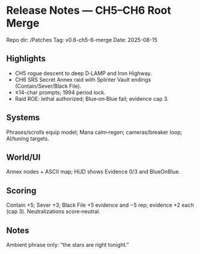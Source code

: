 # Release Notes — CH5–CH6 Root Merge
Repo dir: /Patches
Tag: v0.6-ch5-6-merge
Date: 2025-08-15

## Highlights
- CH5 rogue descent to deep D‑LAMP and Iron Highway.
- CH6 SRS Secret Annex raid with Splinter Vault endings (Contain/Sever/Black File).
- ≤14-char prompts; 1994 period lock.
- Raid ROE: lethal authorized; Blue‑on‑Blue fail; evidence cap 3.

## Systems
Phrases/scrolls equip model; Mana calm‑regen; cameras/breaker loop; AI/tuning targets.

## World/UI
Annex nodes + ASCII map; HUD shows Evidence 0/3 and BlueOnBlue.

## Scoring
Contain +5; Sever +3; Black File +5 evidence and −5 rep; evidence +2 each (cap 3). Neutralizations score‑neutral.

## Notes
Ambient phrase only: “the stars are right tonight.”
